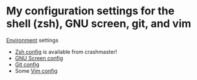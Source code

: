 # My configuration settings for the shell (zsh), GNU screen, git, and vim

[Environment](https://github.com/aswna/Environment) settings
* [Zsh config](https://github.com/crashmaster/zsh) is available from crashmaster!
* [GNU Screen config](https://github.com/aswna/Environment/blob/master/.screenrc)
* [Git config](https://github.com/aswna/Environment/blob/master/.gitconfig)
* Some [Vim config](https://github.com/aswna/Environment/tree/master/.vim/config)
